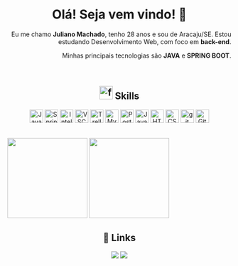 <h1 align="center">Olá! Seja vem vindo! 👋</h1>

<p align="right">
Eu me chamo <strong>Juliano Machado</strong>, tenho 28 anos e sou de Aracaju/SE. Estou estudando Desenvolvimento Web, com foco em <strong>back-end</strong>.</p>
<p align="right">
  Minhas principais tecnologias são <strong>JAVA</strong> e <strong>SPRING BOOT</strong>.
  </p>

<br>
<h2 align="center"><img src="https://upload.wikimedia.org/wikipedia/commons/thumb/8/83/Circle-icons-tools.svg/512px-Circle-icons-tools.svg.png" alt="ferramentas" width="30"> Skills</h2>
<p align="center"> 
  <a href="https://www.oracle.com/java/" target="_blank" rel="noreferrer"><img src="https://raw.githubusercontent.com/danielcranney/readme-generator/main/public/icons/skills/java-colored.svg" width="30" alt="Java" /></a> 
  <a rel="stylesheet" href="https://spring.io/" target="_blank" rel="norereffer"><img src="https://cdn.jsdelivr.net/gh/devicons/devicon/icons/spring/spring-original.svg" 
    width="30" alt="Spring"/></a>   
  <a href="https://www.jetbrains.com/pt-br/idea/ target="_blank" rel="noreferrer"><img src="https://cdn.jsdelivr.net/gh/devicons/devicon/icons/intellij/intellij-plain.svg"  width="30" alt="InteliJDEA" /></a>         
  <a href="https://code.visualstudio.com/" target="_blank" rel="noreferrer"><img src="https://cdn.jsdelivr.net/gh/devicons/devicon/icons/vscode/vscode-original-wordmark.svg"  width="30" alt="VSCode" /></a>         
  <a href="https://trello.com.br/" target="_blank" rel="noreferrer"><img src="https://cdn.jsdelivr.net/gh/devicons/devicon/icons/trello/trello-plain.svg"  width="30" alt="Trello" /></a>
  <a href="https://www.mysql.com/" target="_blank" rel="noreferrer"><img src="https://raw.githubusercontent.com/danielcranney/readme-generator/main/public/icons/skills/mysql-colored.svg" width="30" alt="MySQL" /></a>            
  <a href="https://www.postgresql.org/" target="_blank" rel="noreferrer"><img src="https://cdn.jsdelivr.net/gh/devicons/devicon/icons/postgresql/postgresql-original-wordmark.svg" width="30" alt="PostgreSQL" /></a>
  <a href="https://developer.mozilla.org/pt-BR/docs/Web/JavaScript" target="_blank" rel="noreferrer"><img src="https://cdn.jsdelivr.net/gh/devicons/devicon/icons/javascript/javascript-original.svg" width="30" alt="JavaScript" /></a>
  <a href="https://developer.mozilla.org/pt-BR/docs/Web/HTML" target="_blank" rel="noreferrer"><img src="https://cdn.jsdelivr.net/gh/devicons/devicon/icons/html5/html5-original-wordmark.svg" width="30" alt="HTML" /></a>
  <a href="https://developer.mozilla.org/pt-BR/docs/Web/CSS" target="_blank" rel="noreferrer"><img src="https://cdn.jsdelivr.net/gh/devicons/devicon/icons/css3/css3-original-wordmark.svg" width="30" alt="CSS" /></a>
  <a href="https://git-scm.com/doc" target="_blank" rel="noreferrer"><img src="https://cdn.jsdelivr.net/gh/devicons/devicon/icons/git/git-original.svg" width="30" alt="git" /></a>
  <a href="https://github.com/" target="_blank" rel="noreferrer"><img src="https://cdn.jsdelivr.net/gh/devicons/devicon/icons/github/github-original.svg" width="30" alt="GitHub" /></a>          
</p>
<br>

  <img height="180em" src="https://github-readme-stats.vercel.app/api?username=julianomachadoo&show_icons=true&theme=dracula&include_all_commits=true&count_private=true"/>
  <img height="180em" src="https://github-readme-stats.vercel.app/api/top-langs/?username=julianomachadoo&layout=compact&langs_count=7&theme=dracula"/>

<br>

<h2 align="center">🔗 Links </h2>
<div align="center">
<a href="https://www.linkedin.com/in/julianomachadoo/" target="_blank"><img src="https://img.shields.io/badge/-LinkedIn-%230077B5?style=for-the-badge&logo=linkedin&logoColor=white" target="_blank"></a> 
<a href = "mailto:julianomachadoo@gmail.com"><img src="https://img.shields.io/badge/Gmail-D14836?style=for-the-badge&logo=gmail&logoColor=white" target="_blank"></a>
